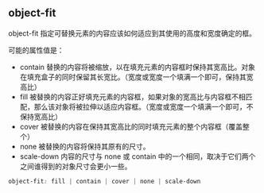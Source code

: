 
## object-fit
object-fit 指定可替换元素的内容应该如何适应到其使用的高度和宽度确定的框。

可能的属性值是：
* contain 替换的内容将被缩放，以在填充元素的内容框时保持其宽高比。对象在填充盒子的同时保留其长宽比。（宽度或宽度一个填满一个即可，保持其宽高比）
* fill 被替换的内容正好填充元素的内容框，如果对象的宽高比与内容框不相匹配，那么该对象将被拉伸以适应内容框。（宽度或宽度一个填满一个即可，不保持宽高比）
* cover 被替换的内容在保持其宽高比的同时填充元素的整个内容框（覆盖整个）
* none 被替换的内容将保持其原有的尺寸。
* scale-down 内容的尺寸与 none 或 contain 中的一个相同，取决于它们两个之间谁得到的对象尺寸会更小一些。

```css
object-fit: fill | contain | cover | none | scale-down
```